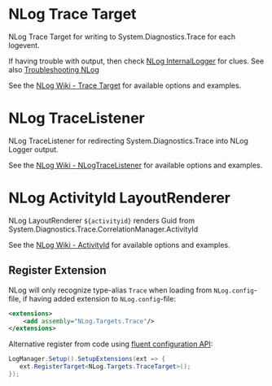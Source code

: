 # NLog Trace Target

NLog Trace Target for writing to System.Diagnostics.Trace for each logevent.

If having trouble with output, then check [NLog InternalLogger](https://github.com/NLog/NLog/wiki/Internal-Logging) for clues. See also [Troubleshooting NLog](https://github.com/NLog/NLog/wiki/Logging-Troubleshooting)

See the [NLog Wiki - Trace Target](https://github.com/NLog/NLog/wiki/Trace-target) for available options and examples.

# NLog TraceListener

NLog TraceListener for redirecting System.Diagnostics.Trace into NLog Logger output.

See the [NLog Wiki - NLogTraceListener](https://github.com/NLog/NLog/wiki/NLog-Trace-Listener-for-System-Diagnostics-Trace) for available options and examples.

# NLog ActivityId LayoutRenderer

NLog LayoutRenderer `${activityid}` renders Guid from System.Diagnostics.Trace.CorrelationManager.ActivityId

See the [NLog Wiki - ActivityId](https://github.com/NLog/NLog/wiki/Trace-Activity-Id-Layout-Renderer) for available options and examples.

## Register Extension

NLog will only recognize type-alias `Trace` when loading from `NLog.config`-file, if having added extension to `NLog.config`-file:

```xml
<extensions>
    <add assembly="NLog.Targets.Trace"/>
</extensions>
```

Alternative register from code using [fluent configuration API](https://github.com/NLog/NLog/wiki/Fluent-Configuration-API):

```csharp
LogManager.Setup().SetupExtensions(ext => {
   ext.RegisterTarget<NLog.Targets.TraceTarget>();
});
```

